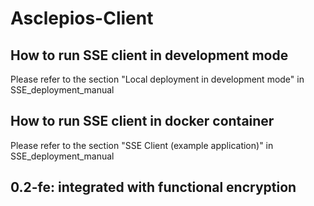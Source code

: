 # Asclepios-Client

## How to run SSE client in development mode
Please refer to the section "Local deployment in development mode" in SSE_deployment_manual
## How to run SSE client in docker container
Please refer to the section "SSE Client (example application)" in SSE_deployment_manual
## 0.2-fe: integrated with functional encryption
